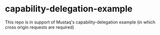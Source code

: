 # capability-delegation-example
This repo is in support of Mustaq's capability-delegation example (in which cross origin requests are required)
